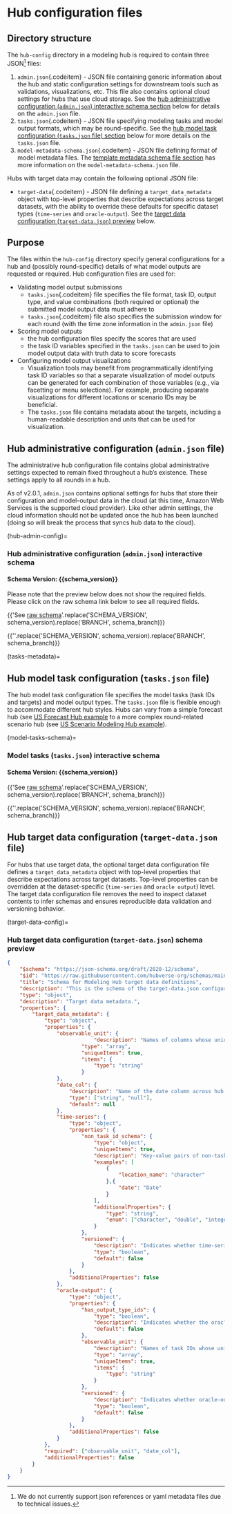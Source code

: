 # Hub configuration files

## Directory structure
The `hub-config` directory in a modeling hub is required to contain three JSON[^json] files:
   1. `admin.json`{.codeitem} - JSON file containing generic information about the hub and static configuration settings for downstream tools such as validations, visualizations, etc. This file also contains optional cloud settings for hubs that use cloud storage. See the [hub administrative configuration (`admin.json`) interactive schema section](#hub-admin-config) below for details on the `admin.json` file.
   2. `tasks.json`{.codeitem} - JSON file specifying modeling tasks and model output formats, which may be round-specific. See the [hub model task configuration (`tasks.json` file) section](#tasks-metadata) below for more details on the `tasks.json` file.
   3. `model-metadata-schema.json`{.codeitem} - JSON file defining format of model metadata files. The [template metadata schema file section](#model-metadata-schema) has more information on the `model-metadata-schema.json` file.

Hubs with target data may contain the following optional JSON file:  
* `target-data`{.codeitem} - JSON file defining a `target_data_metadata` object with top-level properties that describe expectations across target datasets, with the ability to override these defaults for specific dataset types (`time-series` and `oracle-output`). See the [target data configuration (`target-data.json`) preview](#target-data-config) below. 

[^json]: We do not currently support json references or yaml metadata files due to technical issues.


## Purpose

The files within the `hub-config` directory specify general configurations for a hub and (possibly round-specific) details of what model outputs are requested or required. Hub configuration files are used for:
* Validating model output submissions
   * `tasks.json`{.codeitem} file specifies the file format, task ID, output type, and value combinations (both required or optional) the submitted model output data must adhere to
   * `tasks.json`{.codeitem} file also specifies the submission window for each round (with the time zone information in the `admin.json` file)
* Scoring model outputs
   * the hub configuration files specify the scores that are used
   * the task ID variables specified in the `tasks.json` can be used to join model output data with truth data to score forecasts
* Configuring model output visualizations
   * Visualization tools may benefit from programmatically identifying task ID variables so that a separate visualization of model outputs can be generated for each combination of those variables (e.g., via facetting or menu selections). For example, producing separate visualizations for different locations or scenario IDs may be beneficial.
   * The `tasks.json` file contains metadata about the targets, including a human-readable description and units that can be used for visualization.


## Hub administrative configuration (`admin.json` file)

The administrative hub configuration file contains global administrative settings expected to remain fixed throughout a hub’s existence. These settings apply to all rounds in a hub.

As of v2.0.1, `admin.json` contains optional settings for hubs that store their configuration and model-output data in the cloud (at this time, Amazon Web Services is the supported cloud provider). Like other admin settings, the cloud information should not be updated once the hub has been launched (doing so will break the process that syncs hub data to the cloud).

(hub-admin-config)=
### Hub administrative configuration (`admin.json`) interactive schema

#### Schema Version: {{schema_version}}

Please note that the preview below does not show the required fields. Please click on the raw schema link below to see all required fields.

{{'See [raw schema](https://raw.githubusercontent.com/hubverse-org/schemas/BRANCH/SCHEMA_VERSION/admin-schema.json)'.replace('SCHEMA_VERSION', schema_version).replace('BRANCH', schema_branch)}}

{{'<script src="../_static/docson/widget.js" data-schema="https://raw.githubusercontent.com/hubverse-org/schemas/BRANCH/SCHEMA_VERSION/admin-schema.json"></script>'.replace('SCHEMA_VERSION', schema_version).replace('BRANCH', schema_branch)}}

(tasks-metadata)=
## Hub model task configuration (`tasks.json` file)
The hub model task configuration file specifies the model tasks (task IDs and targets) and model output types. The `tasks.json` file is flexible enough to accommodate different hub styles. Hubs can vary from a simple forecast hub (see [US Forecast Hub example](/user-guide/intro-data-formats.md) to a more complex round-related scenario hub (see [US Scenario Modeling Hub example](/user-guide/intro-data-formats.md)).

(model-tasks-schema)=
### Model tasks (`tasks.json`) interactive schema

#### Schema Version: {{schema_version}}
{{'See [raw schema](https://raw.githubusercontent.com/hubverse-org/schemas/BRANCH/SCHEMA_VERSION/tasks-schema.json)'.replace('SCHEMA_VERSION', schema_version).replace('BRANCH', schema_branch)}}

{{'<script src="../_static/docson/widget.js" data-schema="https://raw.githubusercontent.com/hubverse-org/schemas/BRANCH/SCHEMA_VERSION/tasks-schema.json"></script>'.replace('SCHEMA_VERSION', schema_version).replace('BRANCH', schema_branch)}}

## Hub target data configuration (`target-data.json` file)

For hubs that use target data, the optional target data configuration file defines a `target_data_metadata` object with top-level properties that describe expectations across target datasets. Top-level properties can be overridden at the dataset-specific (`time-series` and `oracle output`) level. The target data configuration file removes the need to inspect dataset contents to infer schemas and ensures reproducible data validation and versioning behavior.

(target-data-config)=
### Hub target data configuration (`target-data.json`) schema preview
```json
{
    "$schema": "https://json-schema.org/draft/2020-12/schema",
    "$id": "https://raw.githubusercontent.com/hubverse-org/schemas/main/v6.0.0/target-data-schema.json",
    "title": "Schema for Modeling Hub target data definitions",
    "description": "This is the schema of the target-data.json configuration file that defines metadata about target data used to visualise and evaluate modeling hub model outputs.",
    "type": "object",
    "description": "Target data metadata.",
    "properties": {
        "target_data_metadata": {
            "type": "object",
            "properties": {
                "observable_unit": {
                            "description": "Names of columns whose unique value combinations define the minimum observable unit in time-series data. Each combination of values must be unique across `as_of` data versions if applicable. The majority are expected to correspond to task ID names but may include other columns as well (e.g. the general `date` column).",
                        "type": "array",
                        "uniqueItems": true,
                        "items": {
                            "type": "string"
                        }
                },
                "date_col": {
                    "description": "Name of the date column across hub data (time-series, oracle-output and model output). This is the column that stores the date on which observed data actually occured.",
                    "type": ["string", "null"],
                    "default": null
                },
                "time-series": {
                    "type": "object",
                    "properties": {
                        "non_task_id_schema": {
                            "type": "object",
                            "uniqueItems": true,
                            "description": "Key-value pairs of non-task ID column names and data types found in time-series data. Include any columns in the time-series data that does not correspond exactly to a task ID. If an `as_of` column is included, it should be specified here as well.",
                            "examples": [
                                {
                                    "location_name": "character"
                                },{
                                    "date": "Date"
                                }
                            ],
                            "additionalProperties": {
                                "type": "string",
                                "enum": ["character", "double", "integer","logical", "Date"]
                            }
                        },
                        "versioned": {
                            "description": "Indicates whether time-series data are versioned using `as_of` dates. If true, the data is expected to have a date `as_of` column that indicates the version of each data point.",
                            "type": "boolean",
                            "default": false
                        }
                    },
                    "additionalProperties": false
                },
                "oracle-output": {
                    "type": "object",
                    "properties": {
                        "has_output_type_ids": {
                            "type": "boolean",
                            "description": "Indicates whether the oracle output data have an `output_type` and `output_type_id` column. These columns are necessary if hub includes `pmf` and `cdf` output types but optional otherwise.",
                            "default": false
                        },
                        "observable_unit": {
                            "description": "Names of task IDs whose unique value combinations define an observable unit in oracle output data. Each combination of values must be unique once combined with output type IDs. Can be used to override default observable units in situations where some output types require additional task ID value to map onto target data.",
                            "type": "array",
                            "uniqueItems": true,
                            "items": {
                                "type": "string"
                            }
                        },
                        "versioned": {
                            "description": "Indicates whether oracle-output data are versioned using `as_of` dates. If true, the data is expected to have a date `as_of` column that indicates the version of each data point.",
                            "type": "boolean",
                            "default": false
                        }
                    },
                    "additionalProperties": false
                }
            },
            "required": ["observable_unit", "date_col"],
            "additionalProperties": false
        }
    }
}
```

